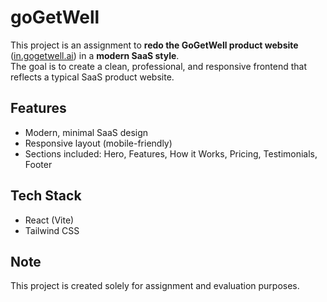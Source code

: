 # goGetWell

This project is an assignment to **redo the GoGetWell product website** ([in.gogetwell.ai](https://in.gogetwell.ai)) in a **modern SaaS style**.  
The goal is to create a clean, professional, and responsive frontend that reflects a typical SaaS product website.

## Features
- Modern, minimal SaaS design
- Responsive layout (mobile-friendly)
- Sections included: Hero, Features, How it Works, Pricing, Testimonials, Footer

## Tech Stack
- React (Vite)
- Tailwind CSS

## Note
This project is created solely for assignment and evaluation purposes.
